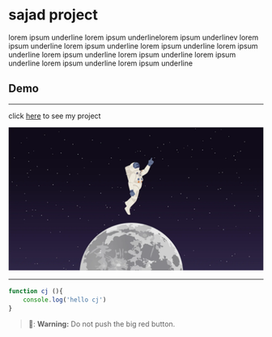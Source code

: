 # sajad project


lorem ipsum underline lorem ipsum underlinelorem ipsum underlinev lorem ipsum underline lorem ipsum underline lorem ipsum underline lorem ipsum underline lorem ipsum underline lorem ipsum underline lorem ipsum underline lorem ipsum underline lorem ipsum underline

## Demo

---


click [here](https://loop-true.github.io/universal-00city/) to see my project



![cj picture](./1600w-We2UMFsSgLA.webp)

---
``` js
function cj (){
    console.log('hello cj')
}
```

> 🚀: **Warning:** Do not push the big red button.
